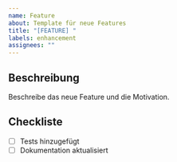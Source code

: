 ```yaml
---
name: Feature
about: Template für neue Features
title: "[FEATURE] "
labels: enhancement
assignees: ""
---
```


## Beschreibung

Beschreibe das neue Feature und die Motivation.

## Checkliste

- [ ] Tests hinzugefügt
- [ ] Dokumentation aktualisiert
